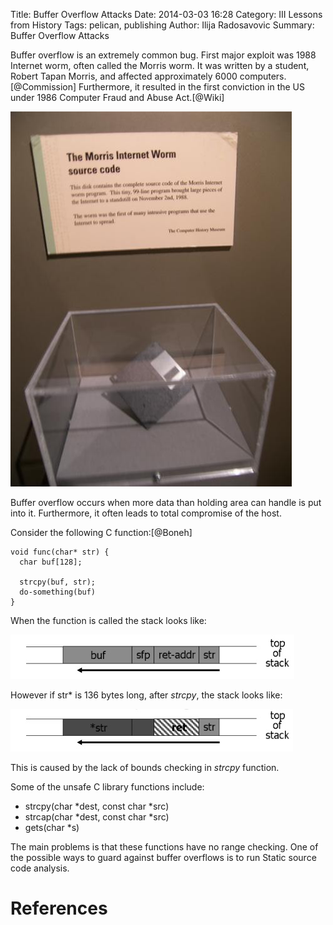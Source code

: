 Title: Buffer Overflow Attacks
Date: 2014-03-03 16:28
Category: III Lessons from History
Tags: pelican, publishing
Author: Ilija Radosavovic
Summary: Buffer Overflow Attacks


Buffer overflow is an extremely common bug.
First major exploit was 1988 Internet worm,
often called the Morris worm. It was written
by a student, Robert Tapan Morris, and affected
approximately 6000 computers.[@Commission] Furthermore,
it resulted in the first conviction in the US under 1986
Computer Fraud and Abuse Act.[@Wiki]

![morris_worm](images/morris_worm.jpg)

Buffer overflow occurs when more data than holding area can
handle is put into it. Furthermore, it often leads to total
compromise of the host.


Consider the following C function:[@Boneh]

    void func(char* str) {
	  char buf[128];

	  strcpy(buf, str);
	  do-something(buf)
    }


When the function is called the stack looks like:

![overflow_before](images/overflow_before.JPG)

However if str\* is 136 bytes long, after *strcpy*,
the stack looks like:

![overflow_after](images/overflow_after.JPG)

This is caused by the lack of bounds checking
in *strcpy* function.


Some of the unsafe C library functions include:

+ strcpy(char \*dest, const char \*src)
+ strcap(char \*dest, const char \*src)
+ gets(char \*s)


The main problems is that these functions have no range checking.
One of the possible ways to guard against buffer
overflows is to run Static source code analysis.


References
========================================
[@Boneh "Dan Boneh, CS155 Computer and Network Security 2003, Stanford University"]: http://crypto.stanford.edu/cs155old/cs155-spring03
[@Wiki "Wikipedia, Morris worm"]: http://en.wikipedia.org/wiki/Morris_worm
[@Commission "Ted Eisenberg, Cornel Commission findings, 1989, Cornell University"]: http://www.cs.cornell.edu/courses/cs1110/2009sp/assignments/a1/p706-eisenberg.pdf
